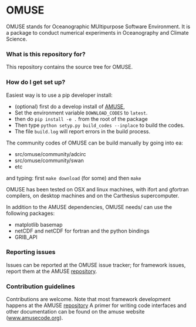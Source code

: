 # OMUSE #

OMUSE stands for Oceanographic MUltipurpose Software Environment. It is a 
package to conduct numerical experiments in Oceanography and Climate 
Science.

### What is this repository for? ###

This repository contains the source tree for OMUSE. 

### How do I get set up? ###

Easiest way is to use a pip developer install:

- (optional) first do a develop install of [AMUSE](http://www.amusecode.org), 
- Set the environment variable `DOWNLOAD_CODES` to `latest`.
- then do `pip install -e .` from the root of the package
- Then type `python setyp.py build_codes --inplace` to build the codes. 
- The file `build.log` will report errors in the build process.

The community codes of OMUSE can be build manually by going into ea:

 + src/omuse/community/adcirc
 + src/omuse/community/swan
 + etc

and typing: first `make download` (for some) and then `make`

OMUSE has been tested on OSX and linux machines, with ifort and gfortran 
compilers, on desktop machines and on the Carthesius supercomputer.

In addition to the AMUSE dependencies, OMUSE needs/ can use the following 
packages:

 + matplotlib basemap
 + netCDF and netCDF for fortran and the python bindings
 + GRIB_API

### Reporting issues ###

Issues can be reported at the OMUSE issue tracker; for framework issues, 
report them at the AMUSE [repository](https://github.com/amusecode/amuse).

### Contribution guidelines ###

Contributions are welcome. Note that most framework development happens at 
the AMUSE [repository](https://github.com/amusecode/amuse) A primer for 
writing code interfaces and other documentation can be found on the amuse 
website (www.amusecode.org).
